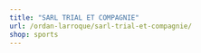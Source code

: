 ```yaml
---
title: "SARL TRIAL ET COMPAGNIE"
url: /ordan-larroque/sarl-trial-et-compagnie/
shop: sports
---
```

